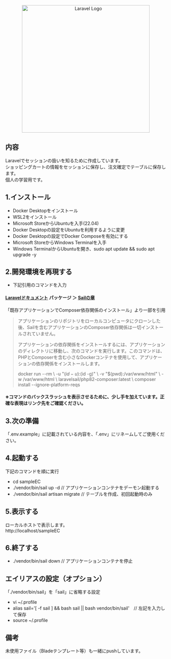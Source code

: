 <p align="center"><a href="https://laravel.com" target="_blank"><img src="https://raw.githubusercontent.com/laravel/art/master/logo-lockup/5%20SVG/2%20CMYK/1%20Full%20Color/laravel-logolockup-cmyk-red.svg" width="400" alt="Laravel Logo"></a></p>

## 内容

Laravelでセッションの扱いを知るために作成しています。  
ショッピングカートの情報をセッションに保存し、注文確定でテーブルに保存します。  
個人の学習用です。

## 1.インストール

- Docker Desktopをインストール
- WSL2をインストール
- Microsoft StoreからUbuntuを入手(22.04)
- Docker Desktopの設定をUbuntuを利用するように変更
- Docker Desktopの設定でDocker Composeを有効にする
- Microsoft StoreからWindows Terminalを入手
- Windows TerminalからUbuntuを開き、sudo apt update && sudo apt upgrade -y

## 2.開発環境を再現する

- 下記引用のコマンドを入力
#### [Laravelドキュメント](https://readouble.com/laravel/10.x/ja/) パッケージ ＞ [Sailの章](https://readouble.com/laravel/10.x/ja/sail.html)
「既存アプリケーションでComposer依存関係のインストール」より一部を引用

>アプリケーションのリポジトリをローカルコンピュータにクローンした後、Sailを含むアプリケーションのComposer依存関係は一切インストールされていません。
>
>アプリケーションの依存関係をインストールするには、アプリケーションのディレクトリに移動し、次のコマンドを実行します。このコマンドは、PHPとComposerを含む小さなDockerコンテナを使用して、アプリケーションの依存関係をインストールします。
>
>docker run --rm \\
>    -u "$(id -u):$(id -g)" \\
>    -v "$(pwd):/var/www/html" \\
>    -w /var/www/html \\
>    laravelsail/php82-composer:latest \\
>    composer install --ignore-platform-reqs
#### ※コマンドのバックスラッシュを表示させるために、少し手を加えています。正確な表現はリンク先をご確認ください。

## 3.次の準備

「.env.example」に記載されている内容を、「.env」にリネームしてご使用ください。

## 4.起動する

下記のコマンドを順に実行
- cd sampleEC
- ./vendor/bin/sail up -d // アプリケーションコンテナをデーモン起動する
- ./vendor/bin/sail artisan migrate // テーブルを作成、初回起動時のみ

## 5.表示する

ローカルホストで表示します。  
http://localhost/sampleEC  

## 6.終了する

- ./vendor/bin/sail down // アプリケーションコンテナを停止

## エイリアスの設定（オプション）

「./vendor/bin/sail」を「sail」に省略する設定
- vi ~/.profile
- alias sail='[ -f sail ] && bash sail || bash vendor/bin/sail'　// 左記を入力して保存
- source ~/.profile

## 備考

未使用ファイル（Bladeテンプレート等）も一緒にpushしています。
